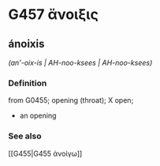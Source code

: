 # G457 ἄνοιξις

## ánoixis

_(an'-oix-is | AH-noo-ksees | AH-noo-ksees)_

### Definition

from G0455; opening (throat); X open; 

- an opening

### See also

[[G455|G455 ἀνοίγω]]

